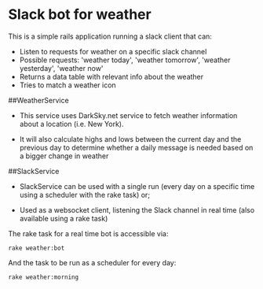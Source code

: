 # Slack bot for weather

This is a simple rails application running a slack client that can:

  - Listen to requests for weather on a specific slack channel
  - Possible requests: 'weather today', 'weather tomorrow', 'weather yesterday', 'weather now'
  - Returns a data table with relevant info about the weather
  - Tries to match a weather icon

##WeatherService

- This service uses DarkSky.net service to fetch weather information about a location (i.e. New York).

- It will also calculate highs and lows between the current day and the previous day to determine whether a daily message is needed based on a bigger change in weather

##SlackService

- SlackService can be used with a single run (every day on a specific time using a scheduler with the rake task) or;

- Used as a websocket client, listening the Slack channel in real time (also available using a rake task)

The rake task for a real time bot is accessible via:

```rake weather:bot```

And the task to be run as a scheduler for every day:

```rake weather:morning```
